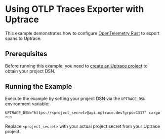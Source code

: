 # Using OTLP Traces Exporter with Uptrace

This example demonstrates how to configure
[OpenTelemetry Rust](https://uptrace.dev/get/opentelemetry-rust) to export spans to Uptrace.

## Prerequisites

Before running this example, you need to [create an Uptrace project](https://uptrace.dev/get) to
obtain your project DSN.

## Running the Example

Execute the example by setting your project DSN via the `UPTRACE_DSN` environment variable:

```shell
UPTRACE_DSN="https://<project_secret>@api.uptrace.dev?grpc=4317" cargo run
```

Replace `<project_secret>` with your actual project secret from your Uptrace project.
